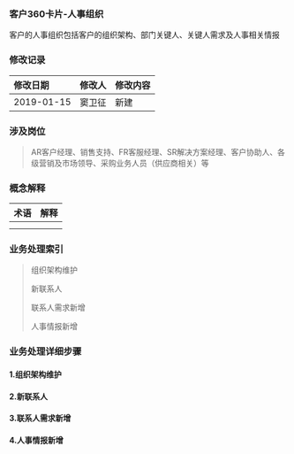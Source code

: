### 客户360卡片-人事组织

客户的人事组织包括客户的组织架构、部门关键人、关键人需求及人事相关情报

### 修改记录

| 修改日期 | 修改人 | 修改内容 |
| :--- | :--- | :--- |
| 2019-01-15 | 窦卫征 | 新建 |

### 涉及岗位

> AR客户经理、销售支持、FR客服经理、SR解决方案经理、客户协助人、各级营销及市场领导、采购业务人员（供应商相关）等

### 概念解释

| 术语 | 解释 |
| :--- | :--- |
|  |  |
|  |  |

### 业务处理索引

> 组织架构维护
>
> 新联系人
>
> 联系人需求新增
>
> 人事情报新增

### 业务处理详细步骤

#### 1.组织架构维护



#### 2.新联系人

#### 3.联系人需求新增

#### 4.人事情报新增



